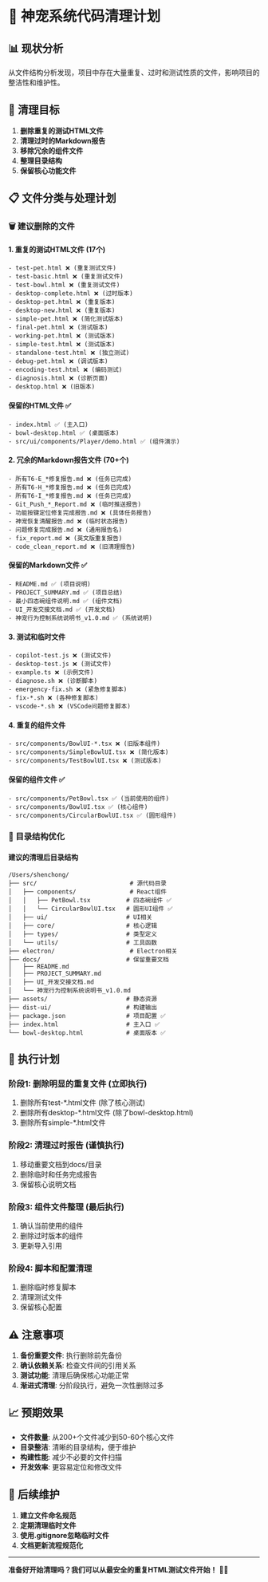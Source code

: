 # 🧹 神宠系统代码清理计划

## 📊 现状分析

从文件结构分析发现，项目中存在大量重复、过时和测试性质的文件，影响项目的整洁性和维护性。

## 🎯 清理目标

1. **删除重复的测试HTML文件**
2. **清理过时的Markdown报告**
3. **移除冗余的组件文件**
4. **整理目录结构**
5. **保留核心功能文件**

## 📋 文件分类与处理计划

### 🗑️ 建议删除的文件

#### 1. 重复的测试HTML文件 (17个)
```
- test-pet.html ❌ (重复测试文件)
- test-basic.html ❌ (重复测试文件) 
- test-bowl.html ❌ (重复测试文件)
- desktop-complete.html ❌ (过时版本)
- desktop-pet.html ❌ (重复版本)
- desktop-new.html ❌ (重复版本)
- simple-pet.html ❌ (简化测试版本)
- final-pet.html ❌ (测试版本)
- working-pet.html ❌ (测试版本)
- simple-test.html ❌ (测试版本)
- standalone-test.html ❌ (独立测试)
- debug-pet.html ❌ (调试版本)
- encoding-test.html ❌ (编码测试)
- diagnosis.html ❌ (诊断页面)
- desktop.html ❌ (旧版本)
```

#### 保留的HTML文件 ✅
```
- index.html ✅ (主入口)
- bowl-desktop.html ✅ (桌面版本)
- src/ui/components/Player/demo.html ✅ (组件演示)
```

#### 2. 冗余的Markdown报告文件 (70+个)
```
- 所有T6-E_*修复报告.md ❌ (任务已完成)
- 所有T6-H_*修复报告.md ❌ (任务已完成)
- 所有T6-I_*修复报告.md ❌ (任务已完成)
- Git_Push_*_Report.md ❌ (临时推送报告)
- 功能按键定位修复完成报告.md ❌ (具体任务报告)
- 神宠恢复清醒报告.md ❌ (临时状态报告)
- 问题修复完成报告.md ❌ (通用报告名)
- fix_report.md ❌ (英文版重复报告)
- code_clean_report.md ❌ (旧清理报告)
```

#### 保留的Markdown文件 ✅
```
- README.md ✅ (项目说明)
- PROJECT_SUMMARY.md ✅ (项目总结)
- 最小四态碗组件说明.md ✅ (组件文档)
- UI_开发交接文档.md ✅ (开发文档)
- 神宠行为控制系统说明书_v1.0.md ✅ (系统说明)
```

#### 3. 测试和临时文件
```
- copilot-test.js ❌ (测试文件)
- desktop-test.js ❌ (测试文件)
- example.ts ❌ (示例文件)
- diagnose.sh ❌ (诊断脚本)
- emergency-fix.sh ❌ (紧急修复脚本)
- fix-*.sh ❌ (各种修复脚本)
- vscode-*.sh ❌ (VSCode问题修复脚本)
```

#### 4. 重复的组件文件
```
- src/components/BowlUI-*.tsx ❌ (旧版本组件)
- src/components/SimpleBowlUI.tsx ❌ (简化版本)
- src/components/TestBowlUI.tsx ❌ (测试版本)
```

#### 保留的组件文件 ✅
```
- src/components/PetBowl.tsx ✅ (当前使用的组件)
- src/components/BowlUI.tsx ✅ (核心组件)
- src/components/CircularBowlUI.tsx ✅ (圆形组件)
```

### 📂 目录结构优化

#### 建议的清理后目录结构
```
/Users/shenchong/
├── src/                          # 源代码目录
│   ├── components/               # React组件
│   │   ├── PetBowl.tsx          # 四态碗组件 ✅
│   │   └── CircularBowlUI.tsx   # 圆形UI组件 ✅
│   ├── ui/                      # UI相关
│   ├── core/                    # 核心逻辑
│   ├── types/                   # 类型定义
│   └── utils/                   # 工具函数
├── electron/                     # Electron相关
├── docs/                        # 保留重要文档
│   ├── README.md
│   ├── PROJECT_SUMMARY.md
│   ├── UI_开发交接文档.md
│   └── 神宠行为控制系统说明书_v1.0.md
├── assets/                      # 静态资源
├── dist-ui/                     # 构建输出
├── package.json                 # 项目配置 ✅
├── index.html                   # 主入口 ✅
└── bowl-desktop.html            # 桌面版本 ✅
```

## 🚀 执行计划

### 阶段1: 删除明显的重复文件 (立即执行)
1. 删除所有test-*.html文件 (除了核心测试)
2. 删除所有desktop-*.html文件 (除了bowl-desktop.html)
3. 删除所有simple-*.html文件

### 阶段2: 清理过时报告 (谨慎执行)
1. 移动重要文档到docs/目录
2. 删除临时和任务完成报告
3. 保留核心说明文档

### 阶段3: 组件文件整理 (最后执行)
1. 确认当前使用的组件
2. 删除过时版本的组件
3. 更新导入引用

### 阶段4: 脚本和配置清理
1. 删除临时修复脚本
2. 清理测试文件
3. 保留核心配置

## ⚠️ 注意事项

1. **备份重要文件**: 执行删除前先备份
2. **确认依赖关系**: 检查文件间的引用关系
3. **测试功能**: 清理后确保核心功能正常
4. **渐进式清理**: 分阶段执行，避免一次性删除过多

## 📈 预期效果

- **文件数量**: 从200+个文件减少到50-60个核心文件
- **目录整洁**: 清晰的目录结构，便于维护
- **构建性能**: 减少不必要的文件扫描
- **开发效率**: 更容易定位和修改文件

## 🔄 后续维护

1. **建立文件命名规范**
2. **定期清理临时文件**
3. **使用.gitignore忽略临时文件**
4. **文档更新流程规范化**

---

**准备好开始清理吗？我们可以从最安全的重复HTML测试文件开始！** 🧹✨
